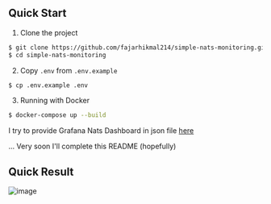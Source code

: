 ## Quick Start

1. Clone the project

```bash
$ git clone https://github.com/fajarhikmal214/simple-nats-monitoring.git
$ cd simple-nats-monitoring
```

2. Copy `.env` from `.env.example`

```bash
$ cp .env.example .env
```

3. Running with Docker

```bash
$ docker-compose up --build
```

I try to provide Grafana Nats Dashboard in json file [here](https://github.com/fajarhikmal214/simple-nats-monitoring/blob/master/grafana-nats-dash.json)


... Very soon I'll complete this README (hopefully)



## Quick Result
![image](https://github.com/fajarhikmal214/simple-nats-monitoring/assets/79292118/b9d26f20-a570-46a7-a857-19f4fde4d9b5)
